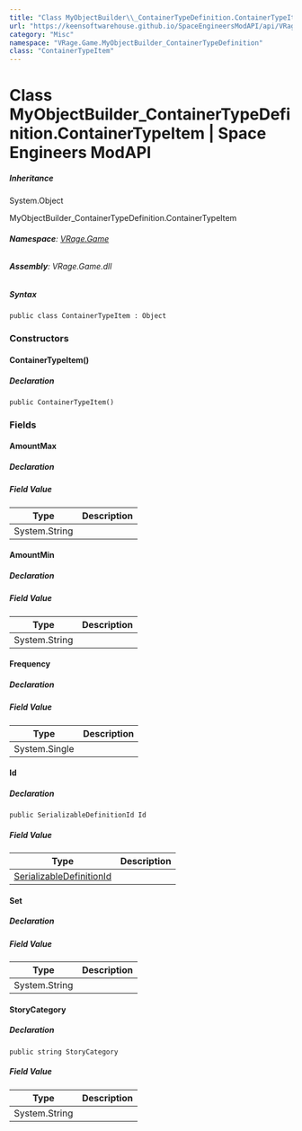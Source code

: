 ```yaml
---
title: "Class MyObjectBuilder\\_ContainerTypeDefinition.ContainerTypeItem"
url: "https://keensoftwarehouse.github.io/SpaceEngineersModAPI/api/VRage.Game.MyObjectBuilder_ContainerTypeDefinition.ContainerTypeItem.html"
category: "Misc"
namespace: "VRage.Game.MyObjectBuilder_ContainerTypeDefinition"
class: "ContainerTypeItem"
---
```


# Class MyObjectBuilder\_ContainerTypeDefinition.ContainerTypeItem | Space Engineers ModAPI

##### Inheritance

System.Object

MyObjectBuilder\_ContainerTypeDefinition.ContainerTypeItem

###### **Namespace**: [VRage.Game](https://keensoftwarehouse.github.io/SpaceEngineersModAPI/api/VRage.Game.html)

###### **Assembly**: VRage.Game.dll

##### Syntax

```
public class ContainerTypeItem : Object
```

### Constructors

#### ContainerTypeItem()

##### Declaration

```
public ContainerTypeItem()
```

### Fields

#### AmountMax

##### Declaration

##### Field Value

| Type | Description |
| --- | --- |
| System.String |     |

#### AmountMin

##### Declaration

##### Field Value

| Type | Description |
| --- | --- |
| System.String |     |

#### Frequency

##### Declaration

##### Field Value

| Type | Description |
| --- | --- |
| System.Single |     |

#### Id

##### Declaration

```
public SerializableDefinitionId Id
```

##### Field Value

| Type | Description |
| --- | --- |
| [SerializableDefinitionId](https://keensoftwarehouse.github.io/SpaceEngineersModAPI/api/VRage.ObjectBuilders.SerializableDefinitionId.html) |     |

#### Set

##### Declaration

##### Field Value

| Type | Description |
| --- | --- |
| System.String |     |

#### StoryCategory

##### Declaration

```
public string StoryCategory
```

##### Field Value

| Type | Description |
| --- | --- |
| System.String |     |